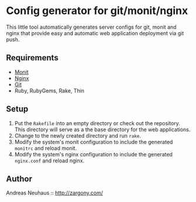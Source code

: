 Config generator for git/monit/nginx
====================================

This little tool automatically generates server configs for git, monit
and nginx that provide easy and automatic web application deployment
via git push.

Requirements
------------

* [Monit](http://mmonit.com/monit/)
* [Nginx](http://nginx.com/)
* [Git](http://git-scm.com/)
* Ruby, RubyGems, Rake, Thin

Setup
-----

1. Put the `Rakefile` into an empty directory or check out the repository. This
   directory will serve as a the base directory for the web applications.
2. Change to the newly created directory and run `rake`.
3. Modify the system's monit configuration to include the generated `monitrc`
   and reload monit.
4. Modify the system's nginx configuration to include the generated `nginx.conf`
   and reload nginx.

Author
------

Andreas Neuhaus :: <http://zargony.com/>
